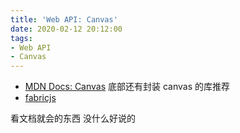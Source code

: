 ```yaml
---
title: 'Web API: Canvas'
date: 2020-02-12 20:12:00
tags:
- Web API
- Canvas
---
```



- [MDN Docs: Canvas](https://developer.mozilla.org/zh-CN/docs/Web/API/Canvas_API) 底部还有封装 canvas 的库推荐
- [fabricjs](http://fabricjs.com/fabric-intro-part-1#why_fabric)

看文档就会的东西 没什么好说的

